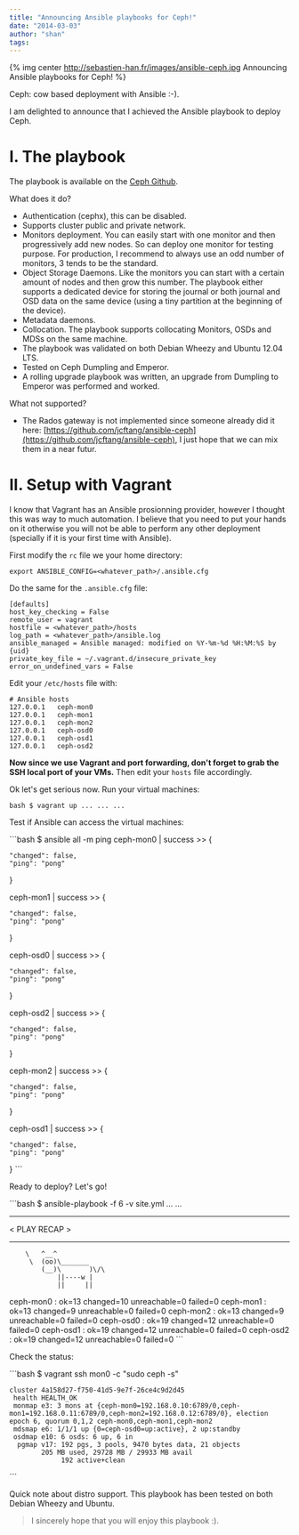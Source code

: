 ```yaml
---
title: "Announcing Ansible playbooks for Ceph!"
date: "2014-03-03"
author: "shan"
tags: 
---
```


{% img center http://sebastien-han.fr/images/ansible-ceph.jpg Announcing Ansible playbooks for Ceph! %}

Ceph: cow based deployment with Ansible :-).

I am delighted to announce that I achieved the Ansible playbook to deploy Ceph.

  

# I. The playbook

The playbook is available on the [Ceph Github](https://github.com/ceph/ceph-ansible).

What does it do?

- Authentication (cephx), this can be disabled.
- Supports cluster public and private network.
- Monitors deployment. You can easily start with one monitor and then progressively add new nodes. So can deploy one monitor for testing purpose. For production, I recommend to always use an odd number of monitors, 3 tends to be the standard.
- Object Storage Daemons. Like the monitors you can start with a certain amount of nodes and then grow this number. The playbook either supports a dedicated device for storing the journal or both journal and OSD data on the same device (using a tiny partition at the beginning of the device).
- Metadata daemons.
- Collocation. The playbook supports collocating Monitors, OSDs and MDSs on the same machine.
- The playbook was validated on both Debian Wheezy and Ubuntu 12.04 LTS.
- Tested on Ceph Dumpling and Emperor.
- A rolling upgrade playbook was written, an upgrade from Dumpling to Emperor was performed and worked.

What not supported?

- The Rados gateway is not implemented since someone already did it here: [https://github.com/jcftang/ansible-ceph](https://github.com/jcftang/ansible-ceph), I just hope that we can mix them in a near futur.

  

# II. Setup with Vagrant

I know that Vagrant has an Ansible prosionning provider, however I thought this was way to much automation. I believe that you need to put your hands on it otherwise you will not be able to perform any other deployment (specially if it is your first time with Ansible).

First modify the `rc` file we your home directory:

```
export ANSIBLE_CONFIG=<whatever_path>/.ansible.cfg
```

Do the same for the `.ansible.cfg` file:

```
[defaults]
host_key_checking = False
remote_user = vagrant
hostfile = <whatever_path>/hosts
log_path = <whatever_path>/ansible.log
ansible_managed = Ansible managed: modified on %Y-%m-%d %H:%M:%S by {uid}
private_key_file = ~/.vagrant.d/insecure_private_key
error_on_undefined_vars = False
```

Edit your `/etc/hosts` file with:

```
# Ansible hosts
127.0.0.1   ceph-mon0
127.0.0.1   ceph-mon1
127.0.0.1   ceph-mon2
127.0.0.1   ceph-osd0
127.0.0.1   ceph-osd1
127.0.0.1   ceph-osd2
```

**Now since we use Vagrant and port forwarding, don't forget to grab the SSH local port of your VMs.** Then edit your `hosts` file accordingly.

Ok let's get serious now. Run your virtual machines:

`bash $ vagrant up ... ... ...`

Test if Ansible can access the virtual machines:

\`\`\`bash $ ansible all -m ping ceph-mon0 | success >> {

```
"changed": false,
"ping": "pong"
```

}

ceph-mon1 | success >> {

```
"changed": false,
"ping": "pong"
```

}

ceph-osd0 | success >> {

```
"changed": false,
"ping": "pong"
```

}

ceph-osd2 | success >> {

```
"changed": false,
"ping": "pong"
```

}

ceph-mon2 | success >> {

```
"changed": false,
"ping": "pong"
```

}

ceph-osd1 | success >> {

```
"changed": false,
"ping": "pong"
```

} \`\`\`

Ready to deploy? Let's go!

\`\`\`bash $ ansible-playbook -f 6 -v site.yml ... ...

* * *

< PLAY RECAP >

* * *

```
    \   ^__^
     \  (oo)\_______
        (__)\       )\/\
            ||----w |
            ||     ||
```

ceph-mon0 : ok=13 changed=10 unreachable=0 failed=0 ceph-mon1 : ok=13 changed=9 unreachable=0 failed=0 ceph-mon2 : ok=13 changed=9 unreachable=0 failed=0 ceph-osd0 : ok=19 changed=12 unreachable=0 failed=0 ceph-osd1 : ok=19 changed=12 unreachable=0 failed=0 ceph-osd2 : ok=19 changed=12 unreachable=0 failed=0 \`\`\`

Check the status:

\`\`\`bash $ vagrant ssh mon0 -c "sudo ceph -s"

```
cluster 4a158d27-f750-41d5-9e7f-26ce4c9d2d45
 health HEALTH_OK
 monmap e3: 3 mons at {ceph-mon0=192.168.0.10:6789/0,ceph-mon1=192.168.0.11:6789/0,ceph-mon2=192.168.0.12:6789/0}, election epoch 6, quorum 0,1,2 ceph-mon0,ceph-mon1,ceph-mon2
 mdsmap e6: 1/1/1 up {0=ceph-osd0=up:active}, 2 up:standby
 osdmap e10: 6 osds: 6 up, 6 in
  pgmap v17: 192 pgs, 3 pools, 9470 bytes data, 21 objects
        205 MB used, 29728 MB / 29933 MB avail
             192 active+clean
```

\`\`\`

  

Quick note about distro support. This playbook has been tested on both Debian Wheezy and Ubuntu.

  

> I sincerely hope that you will enjoy this playbook :).
